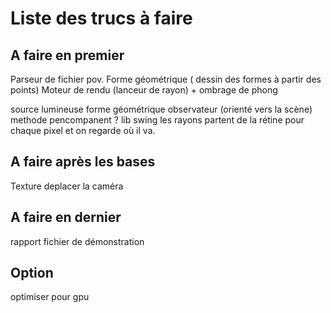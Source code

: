# Liste des trucs à faire

## A faire en premier

Parseur de fichier pov.
Forme géométrique ( dessin des formes à partir des points)
Moteur de rendu (lanceur de rayon) + ombrage de phong

source lumineuse
forme géométrique
observateur (orienté vers la scène)
methode pencompanent ?
lib swing
les rayons partent de la rétine pour chaque pixel et on regarde où il va.


## A faire après les bases
Texture
deplacer la caméra

## A faire en dernier
rapport
fichier de démonstration

## Option

optimiser pour gpu
